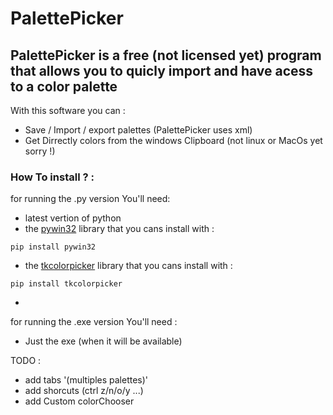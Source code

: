# PalettePicker
## PalettePicker is a free (not licensed yet) program that allows you to quicly import and have acess to a color palette

With this software you can :
- Save / Import / export palettes (PalettePicker uses xml)
- Get Dirrectly colors from the windows Clipboard (not linux or MacOs yet sorry !)

  
### How To install ? :

for running the .py version You'll need:

* latest vertion of python
* the [pywin32](https://github.com/mhammond/pywin32) library that you cans install with :
```
pip install pywin32
```
* the [tkcolorpicker](https://github.com/j4321/tkColorPicker) library that you cans install with :
```
pip install tkcolorpicker
```
*

for running the .exe version You'll need :

* Just the exe (when it will be available)


TODO :
  * add tabs '(multiples palettes)'
  * add shorcuts (ctrl z/n/o/y ...)
  * add Custom colorChooser

